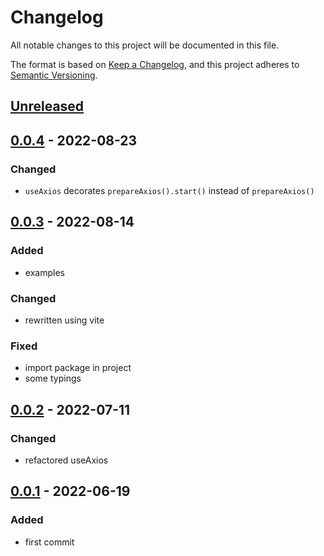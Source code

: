 # Changelog

All notable changes to this project will be documented in this file.

The format is based on [Keep a Changelog](https://keepachangelog.com/en/1.0.0/), and this project adheres to [Semantic Versioning](https://semver.org/spec/v2.0.0.html).

## [Unreleased]

## [0.0.4] - 2022-08-23

### Changed

- `useAxios` decorates `prepareAxios().start()` instead of `prepareAxios()`

## [0.0.3] - 2022-08-14

### Added

- examples

### Changed

- rewritten using vite

### Fixed

- import package in project
- some typings

## [0.0.2] - 2022-07-11

### Changed

- refactored useAxios

## [0.0.1] - 2022-06-19

### Added

- first commit

[Unreleased]: https://github.com/drpiou/react-axios/compare/v0.0.3...HEAD
[0.0.4]: https://github.com/drpiou/react-axios/compare/v0.0.3...v0.0.4
[0.0.3]: https://github.com/drpiou/react-axios/compare/v0.0.2...v0.0.3
[0.0.2]: https://github.com/drpiou/react-axios/compare/v0.0.1...v0.0.2
[0.0.1]: https://github.com/drpiou/react-axios/releases/tag/v0.0.1
